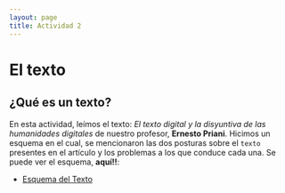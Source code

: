 ```yaml
---
layout: page
title: Actividad 2
---
```


# El texto

## ¿Qué es un texto?

En esta actividad, leímos el texto: *El texto digital y la disyuntiva de las humanidades digitales* de nuestro profesor, **Ernesto Priani**. Hicimos un esquema 
en el cual, se mencionaron las dos posturas sobre el `texto` presentes en el artículo y los problemas a los que conduce cada una. Se puede ver el esquema, **aquí!!**:

* [Esquema del Texto](https://drive.google.com/file/d/1PI5spRaHoPp4elagiueiX1vLhMFc_8ZZ/view)
